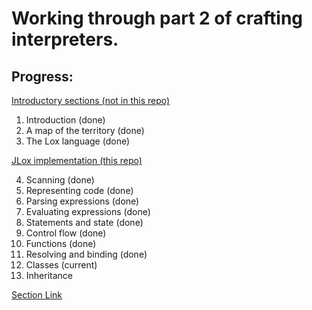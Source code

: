 # Working through part 2 of crafting interpreters.

## Progress:

<ins>Introductory sections (not in this repo)</ins>

1. Introduction (done)
2. A map of the territory (done)
3. The Lox language (done)

<ins>JLox implementation (this repo)</ins>

4. Scanning (done)
5. Representing code (done)
6. Parsing expressions (done)
7. Evaluating expressions (done)
8. Statements and state (done)
9. Control flow (done)
10. Functions (done)
11. Resolving and binding (done)
12. Classes (current)
13. Inheritance

[Section Link](https://craftinginterpreters.com/a-tree-walk-interpreter.html)
